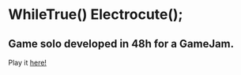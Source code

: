 # WhileTrue() Electrocute();

## Game solo developed in 48h for a GameJam. 

Play it [here!](s-rom.github.io/WhileTrue)
